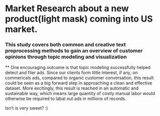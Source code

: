 # Market Research about a new product(light mask) coming into US market.

### This study covers both common and creative text preprocessing methods to gain an overview of customer opinions through topic modeling and visualization

** One encouraging outcome is that topic modeling successfully helped detect and filer ads. Since our clients form little interest, if any, on commericals ads, compared to organic customer conversation, this result could be seen as a big forward step in approaching a clean and effective dataset. More excitingly, this result is reached in an automatic and sustainable way, which means large quantity of costly manual labor would otherwise be required to labal out ads in millions of records.

Isn't is very sweet? :)